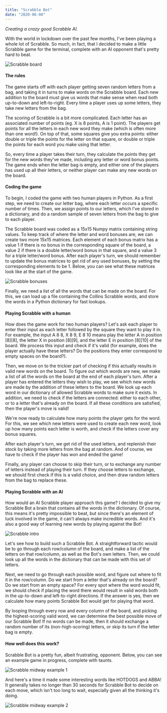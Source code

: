 ```yaml
---
title: "Scrabble Bot"
date: "2020-06-08"
---
```


<i>Creating a crazy good Scrabble AI.</i>

<p>
With the world in lockdown over the past few months, I've been playing a whole lot of Scrabble. So much, in fact, that I decided to make a little Scrabble game for the terminal, complete with an AI opponent that's pretty hard to beat. 
</p>

![Scrabble board](./scrabble-board.png)

<h4>The rules</h4>

<p>
The game starts off with each player getting seven random letters from a bag, and taking it in turns to make words on the Scrabble board. Each new addition to the board must give us words that make sense when read both up-to-down and left-to-right. Every time a player uses up some letters, they take new letters from the bag. 
</p>

<p>
The scoring of Scrabble is a bit more complicated. Each letter has an associated number of points (eg. X is 8 points, A is 1 point). The players get points for all the letters in each new word they make (which is often more than one word!). On top of that, some squares give you extra points: either double or triple the points for the letter on that square, or double or triple the points for each word you make using that letter. 
</p>

<p>
So, every time a player takes their turn, they calculate the points they get for the new words they've made, including any letter or word bonus points. The game ends when the letter bag is empty, and either one of the players has used up all their letters, or neither player can make any new words on the board.
</p>

<h4>Coding the game</h4>

<p>
To begin, I coded the game with two human players in Python. As a first step, we need to create our letter bag, where each letter occurs a specific number of times. Then, we assign points to our letters, which I've stored in a dictionary, and do a random sample of seven letters from the bag to give to each player.
</p>

<p>
The Scrabble board was coded as a 15x15 Numpy matrix containing string values. To keep track of where the letter and word bonuses are, we can create two more 15x15 matrices. Each element of each bonus matrix has a value 1 if there is no bonus in the corresponding square of the board, a value 2 if there is a double letter/word bonus in that square, and a value 3 for a triple letter/word bonus. After each player's turn, we should remember to update the bonus matrices to get rid of any used bonuses, by setting the corresponding elements to be 1. Below, you can see what these matrices look like at the start of the game.
</p>

![Scrabble bonuses](./scrabble-bonus.png)

<p>
Finally, we need a list of all the words that can be made on the board. For this, we can load up a file containing the Collins Scrabble words, and store the words in a Python dictionary for fast lookups.
</p>

<h4>Playing Scrabble with a human</h4>

<p>
How does the game work for two human players? Let's ask each player to enter their input as each letter followed by the square they want to play it in. For example, the input A 8 8, X 8 9, E 8 10 means play the letter A in position [8][8], the letter X in position [8][9], and the letter E in position [8][10] of the board. We process this input and check if it's valid (for example, does the player actually have these letters? Do the positions they enter correspond to empty spaces on the board?).
</p>

<p>
Then, we move on to the trickier part of checking if this actually results in valid new words on the board. To figure out which words are new, we make a list of all the words on the board at the end of each player's turn. After a player has entered the letters they wish to play, we see which new words are made by the addition of these letters to the board. We look up each word in our dictionary of allowed Scrabble words to make sure it exists. In addition, we need to check if the letters are connected: either to each other, or to a letter that's already on the board. If all these conditions are satisfied, then the player's move is valid! 
</p>

<p>
We're now ready to calculate how many points the player gets for the word. For this, we see which new letters were used to create each new word, look up how many points each letter is worth, and check if the letters cover any bonus squares.
</p>

<p>
After each player's turn, we get rid of the used letters, and replenish their stock by taking more letters from the bag at random. And of course, we have to check if the player has won and ended the game!
</p>

<p>
Finally, any player can choose to skip their turn, or to exchange any number of letters instead of playing their turn. If they choose letters to exchange, we should first check if this is a valid choice, and then draw random letters from the bag to replace these.
</p>

<h4>Playing Scrabble with an AI</h4>

<p>
How would an AI Scrabble player approach this game? I decided to give my Scrabble Bot a brain that contains all the words in the dictionary. Of course, this means it's pretty impossible to beat, but since there's an element of luck involved in the game, it can't always make incredible words. And it's also a good way of learning new words by playing against the Bot! 
</p>

![Scrabble intro](./scrabble-hi.png)

<p>
Let's see how to build such a Scrabble Bot. A straightforward tactic would be to go through each row/column of the board, and make a list of the letters on that row/column, as well as the Bot's own letters. Then, we could look up all the words in the dictionary that can be made with this set of letters. 
</p>

<p>
Next, we need to go through each possible word, and figure out where to fit it in the row/column. Do we start from a letter that's already on the board? Do we start from an empty space? For every spot where the word would fit, we should check if placing the word there would result in valid words both in the up-to-down and left-to-right directions. If the answer is yes, then we calculate how many points Scrabble Bot would get for playing that word.
</p>

<p>
By looping through every row and every column of the board, and picking the highest-scoring valid word, we can determine the best possible move of our Scrabble Bot! If no words can be made, then it should exchange a random number of its (non-high-scoring) letters, or skip its turn if the letter bag is empty. 
</p>

<h4>How well does this work?</h4>

<p>
Scrabble Bot is a pretty fun, albeit frustrating, opponent. Below, you can see an example game in progress, complete with taunts.
</p>

![Scrabble midway example 1](./scrabble-midway.png)

<p>
And here's a time it made some interesting words like HOTDOGS and ABBA! It generally takes no longer than 30 seconds for Scrabble Bot to decide on each move, which isn't too long to wait, especially given all the thinking it's doing.
</p>

![Scrabble midway example 2](./scrabble-mid.png)



